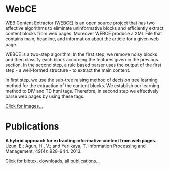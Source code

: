 # WebCE
WEB Content Extractor (WEBCE) is an open source project that has two effective algorithms to eliminate uninformative blocks and efficiently extract content blocks from web pages. Moreover WEBCE produce a XML File that contains main, headline, and information about the article for a given web page.

WEBCE is a two-step algorithm. In the first step, we remove noisy blocks and then classify each block according the features given in the previous section. In the second step, a rule based parser uses the output of the first step - a well-formed structure - to extract the main content.

In first step, we use the sub-tree raising method of decision tree learning method for the extraction of the content blocks. We establish our learning method to DIV and TD html tags. Therefore, in second step we effectively parse web pages by using these tags.

<a href="https://www.e-adys.com/webce/" target="_blank">Click for images...</a>

# Publications
<b>A hybrid approach for extracting informative content from web pages.</b> Uzun, E.; Agun, H., V.; and Yerlikaya, T. Information Processing and Management, 49(4): 928-944. 2013. 

<a href="https://www.e-adys.com/yayinlar/" target="_blank">Click for bibtex, downloads, all publications...</a>
